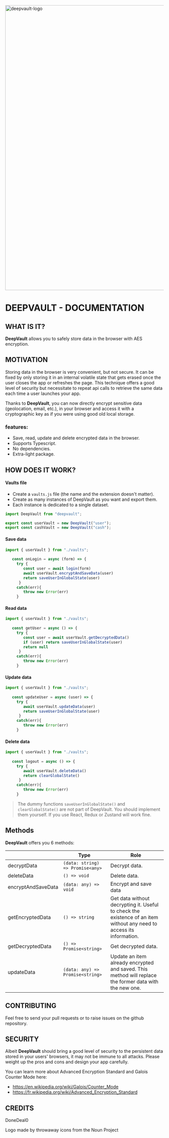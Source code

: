 <img width="904" alt="deepvault-logo" src="https://user-images.githubusercontent.com/43271780/123779944-f7f9b100-d8d2-11eb-9e9c-4f4a79b0e9b2.png">

# DEEPVAULT - DOCUMENTATION

## WHAT IS IT?

**DeepVault** allows you to safely store data in the browser with AES encryption.

## MOTIVATION
Storing data in the browser is very convenient, but not secure. It can be fixed by only storing it in an internal volatile state that gets erased once the user closes the app or refreshes the page. This technique offers a good level of security but necessitate to repeat api calls to retrieve the same data each time a user launches your app.  

Thanks to **DeepVault**, you can now directly encrypt sensitive data (geolocation, email, etc.), in your browser and access it with a cryptographic key as if you were using good old local storage.  

  
### features:
- Save, read, update and delete encrypted data in the browser.
- Supports Typescript.
- No dependencies.
- Extra-light package.

## HOW DOES IT WORK?

#### Vaults file

- Create a `vaults.js` file (the name and the extension doesn't matter).
- Create as many instances of DeepVault as you want and export them.
- Each instance is dedicated to a single dataset.

```javascript
import DeepVault from "deepvault";

export const userVault = new DeepVault("user");
export const cashVault = new DeepVault("cash");
```

#### Save data

```javascript
import { userVault } from "./vaults";
 
   const onLogin = async (form) => {  
     try {
        const user = await login(form)
        await userVault.encryptAndSaveData(user)    
        return saveUserInGlobalState(user)
      }
     catch(err){
        throw new Error(err)
     }
```
#### Read data

```javascript
import { userVault } from "./vaults";
 
   const getUser = async () => {  
     try {
        const user = await userVault.getDecryptedData()
        if (user) return saveUserInGlobalState(user)
        return null
      }
     catch(err){
        throw new Error(err)
     }
```
#### Update data

```javascript
import { userVault } from "./vaults";
 
   const updateUser = async (user) => {  
     try {
        await userVault.updateData(user)  
        return saveUserInGlobalState(user)
      }
     catch(err){
        throw new Error(err)
     }
```
#### Delete data

```javascript
import { userVault } from "./vaults";
 
   const logout = async () => {  
     try {
        await userVault.deleteData()  
        return clearGlobalState()
      }
     catch(err){
        throw new Error(err)
     }
```
> The dummy functions `saveUserInGlobalState()` and `clearGlobalState()` are not part of DeepVault. You should implement them yourself. If you use React, Redux or Zustand will work fine.

## Methods

**DeepVault** offers you 6 methods:

| |Type |Role |
|----------------|-------------------------------|-----------------------------|
|decryptData |`(data: string) => Promise<any>` |Decrypt data. |
|deleteData |`() => void` |Delete data.  |
|encryptAndSaveData |`(data: any) => void`|Encrypt and save data|
|getEncryptedData |`() => string`|Get data without decrypting it. Useful to check the existence of an item without any need to access its information.|
|getDecryptedData |`() => Promise<string>`|Get decrypted data.|
|updateData |`(data: any) => Promise<string>`|Update an item already encrypted and saved. This method will replace the former data with the new one.|

## CONTRIBUTING
Feel free to send your pull requests or to raise issues on the github repository.

## SECURITY
Albeit **DeepVault** should bring a good level of security to the persistent data stored in your users' browsers, it may not be immune to all attacks. Please weight up the pros and cons and design your app carefully. 

You can learn more about Advanced Encryption Standard and Galois Counter Mode here:
 - https://en.wikipedia.org/wiki/Galois/Counter_Mode
 - https://fr.wikipedia.org/wiki/Advanced_Encryption_Standard

## CREDITS
DoneDeal0

Logo made by throwaway icons from the Noun Project